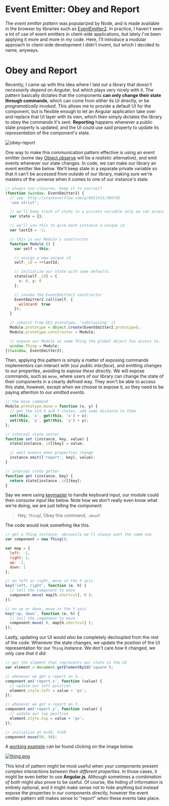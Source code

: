 # Event Emitter: Obey and Report

The _event emitter pattern_ was popularized by Node, and is made available in the browser by libraries such as [EventEmitter2](https://github.com/hij1nx/EventEmitter2 "EventEmitter2 on GitHub"). In practice, I haven't seen a lot of use of event emitters in client-side applications, but lately I've been applying it more and more in my code. Here, I'll introduce a modular approach to client-side development I didn't invent, but which I decided to name, anyways.

# Obey and Report

Recently, I came up with this idea where I laid out a library that _doesn't necessarily depend on Angular_, but which plays very nicely with it. The pattern basically dictates that the components **can only change their state through commands**, which can come from either its UI directly, or be _programatically invoked_. This allows me to provide a default UI for the component, but is flexible enough to let an Angular application take over and replace that UI layer with its own, which then simply dictates the library to obey the commands it's sent. **Reporting** happens whenever a public state property is updated, and the UI could use said property to update its _representation_ of the component's state.

![obey-report][1]

One way to make this communication pattern effective is using an event emitter (some day [Object.observe](http://updates.html5rocks.com/2012/11/Respond-to-change-with-Object-observe "Respond to change with Object.observe") will be a _realistic_ alternative), and emit events whenever our state changes. In code, we can make our library an event emitter like below. We'll keep state in a separate private variable so that it can't be accessed from outside of our library, making sure we're masters of the universe when it comes to one of our instance's state.

```js
// always use closures, keep it to yourself
(function (window, EventEmitter2) {
  // see: http://stackoverflow.com/q/8651415/389745
  'use strict';

  // we'll keep track of state in a private variable only we can access
  var state = {};

  // we'll use this to give each instance a unique id
  var lastId = -1;

  // this is our Module's constructor
  function Module () {
    var self = this;

    // assign a new unique id
    self._id = ++lastId;

    // initialize our state with some defaults
    state[self._id] = {
      x: 0, y: 0
    };

    // invoke the EventEmitter2 constructor
    EventEmitter2.call(self, {
      wildcard: true
    });
  }

  // inherit from EE2 prototype, 'subclassing' it
  Module.prototype = Object.create(EventEmitter2.prototype);
  Module.prototype.constructor = Module;

  // expose our Module as some Thing the global object has access to.
  window.Thing = Module;
})(window, EventEmitter2);
```

Then, applying this pattern is simply a matter of exposing commands implementors can interact with (our _public interface_), and emitting changes to our properties, avoiding to _expose these directly_. We will expose commands, such as `move`, where users of our library can change the state of their components in a clearly defined way. They won't be able to access this state, however, except when we choose to expose it, so they need to be paying attention to our _emitted events_.

```js
// the move command
Module.prototype.move = function (x, y) {
  // get the old X and Y states, add some distance to them
  set(this, 'x', get(this, 'x') + x);
  set(this, 'y', get(this, 'y') + y);
};

// internal state setter
function set (instance, key, value) {
  state[instance._id][key] = value;

  // emit events when properties change
  instance.emit(['report', key], value);
}

// internal state getter
function get (instance, key) {
  return state[instance._id][key];
}
```

Say we were using [keymaster](https://github.com/madrobby/keymaster "keymaster on GitHub") to handle keyboard input, our module could then _consume input_ like below. Note how we don't really even know what we're doing, we are just telling the component:

> Hey, `Thing`!, Obey this command, `.move`!

The code would look something like this.

```js
// get a Thing instance, obviously we'll always want the same one
var component = new Thing();

var map = {
  left: -1,
  right: 1,
  up: -1,
  down: 1
};

// on left or right, move in the X axis
key('left, right', function (e, h) {
  // tell the component to move
  component.move( map[h.shortcut], 0 );
});

// on up or down, move in the Y axis
key('up, down', function (e, h) {
  // tell the component to move
  component.move( 0, map[h.shortcut] );
});
```

Lastly, updating our UI would _also_ be completely decloupled from the rest of the code. Whenever the state changes, we update the position of the UI representation for our `Thing` instance. We don't care _how_ it changed, we only care _that it did_.

```js
// get the element that represents our state in the UI
var element = document.getElementById('square');

// whenever we get a report on X...
component.on('report.x', function (value) {
  // update our left position
  element.style.left = value + 'px';
});

// whenever we get a report on Y...
component.on('report.y', function (value) {
  // update our top position
  element.style.top = value + 'px';
});

// initialize at X=50, Y=50
component.move(50, 50);
```

A [working example](http://cdpn.io/ejBvu "View in CodePen") can be found clicking on the image below.

[![thing.png][2]](http://cdpn.io/ejBvu "View in CodePen")

This kind of pattern might be most useful when your components present _complex interactions between their different properties_. In those cases, it might be even better to use **Angular.js**. Although sometimes a _combination of both_ might also prove to be useful. Of course, the hiding of information is entirely optional, and it might make sense not to hide anything but instead expose the properties in our components directly, however the event emitter pattern still makes sense to "report" _when_ these events take place.

  [1]: http://i.imgur.com/64esjO6.png "Obey and Report Pattern"
  [2]: http://i.imgur.com/1f66Pk6.png
